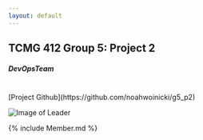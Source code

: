 ```yaml
---
layout: default
---
```


## TCMG 412 Group 5: Project 2
##### DevOpsTeam 
<br>
[Project Github](https://github.com/noahwoinicki/g5_p2)


![Image of Leader](https://github.com/noahwoinicki/g5_p2/blob/master/leader.JPG?raw=true)

{% include Member.md %}
